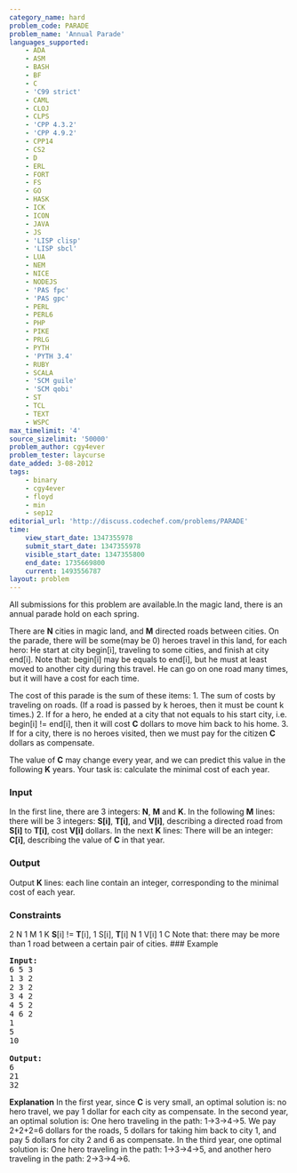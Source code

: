 ```yaml
---
category_name: hard
problem_code: PARADE
problem_name: 'Annual Parade'
languages_supported:
    - ADA
    - ASM
    - BASH
    - BF
    - C
    - 'C99 strict'
    - CAML
    - CLOJ
    - CLPS
    - 'CPP 4.3.2'
    - 'CPP 4.9.2'
    - CPP14
    - CS2
    - D
    - ERL
    - FORT
    - FS
    - GO
    - HASK
    - ICK
    - ICON
    - JAVA
    - JS
    - 'LISP clisp'
    - 'LISP sbcl'
    - LUA
    - NEM
    - NICE
    - NODEJS
    - 'PAS fpc'
    - 'PAS gpc'
    - PERL
    - PERL6
    - PHP
    - PIKE
    - PRLG
    - PYTH
    - 'PYTH 3.4'
    - RUBY
    - SCALA
    - 'SCM guile'
    - 'SCM qobi'
    - ST
    - TCL
    - TEXT
    - WSPC
max_timelimit: '4'
source_sizelimit: '50000'
problem_author: cgy4ever
problem_tester: laycurse
date_added: 3-08-2012
tags:
    - binary
    - cgy4ever
    - floyd
    - min
    - sep12
editorial_url: 'http://discuss.codechef.com/problems/PARADE'
time:
    view_start_date: 1347355978
    submit_start_date: 1347355978
    visible_start_date: 1347355800
    end_date: 1735669800
    current: 1493556787
layout: problem
---
```

All submissions for this problem are available.In the magic land, there is an annual parade hold on each spring. 

There are **N** cities in magic land, and **M** directed roads between cities. 
On the parade, there will be some(may be 0) heroes travel in this land, for each hero: He start at city begin\[i\], traveling to some cities, and finish at city end\[i\]. Note that: begin\[i\] may be equals to end\[i\], but he must at least moved to another city during this travel. He can go on one road many times, but it will have a cost for each time. 

The cost of this parade is the sum of these items: 
1\. The sum of costs by traveling on roads. (If a road is passed by k heroes, then it must be count k times.) 
2\. If for a hero, he ended at a city that not equals to his start city, i.e. begin\[i\] != end\[i\], then it will cost **C** dollars to move him back to his home. 
3\. If for a city, there is no heroes visited, then we must pay for the citizen **C** dollars as compensate. 

The value of **C** may change every year, and we can predict this value in the following **K** years. Your task is: calculate the minimal cost of each year.

### Input

In the first line, there are 3 integers: **N**, **M** and **K**. 
In the following **M** lines: 
there will be 3 integers: **S\[i\]**, **T\[i\]**, and **V\[i\]**, describing a directed road from **S\[i\]** to **T\[i\]**, cost **V\[i\]** dollars. 
In the next **K** lines: There will be an integer: **C\[i\]**, describing the value of **C** in that year.

### Output

Output **K** lines: each line contain an integer, corresponding to the minimal cost of each year.

### Constraints

2 N 1 M 1 K **S**\[i\] != **T**\[i\], 1 S\[i\], **T**\[i\] N 
1 V\[i\] 1 C Note that: there may be more than 1 road between a certain pair of cities. ### Example

<pre>
<b>Input:</b>
6 5 3
1 3 2
2 3 2
3 4 2
4 5 2
4 6 2
1
5
10

<b>Output:</b>
6
21
32
</pre>

**Explanation**
In the first year, since **C** is very small, an optimal solution is: no hero travel, we pay 1 dollar for each city as compensate. 
In the second year, an optimal solution is: One hero traveling in the path: 1->3->4->5. We pay 2+2+2=6 dollars for the roads, 5 dollars for taking him back to city 1, and pay 5 dollars for city 2 and 6 as compensate. 
In the third year, one optimal solution is: One hero traveling in the path: 1->3->4->5, and another hero traveling in the path: 2->3->4->6.
